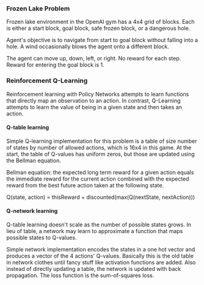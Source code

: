 ### Frozen Lake Problem
Frozen lake environment in the OpenAI gym has a 4x4 grid of blocks. Each is either a start block, goal block, safe frozen block, or a dangerous hole. 

Agent's objective is to navigate from start to goal block without falling into a hole. A wind occasionally blows the agent onto a different block.

The agent can move up, down, left, or right. No reward for each step. Reward for entering the goal block is 1.

### Reinforcement Q-Learning
Reinforcement learning with Policy Networks attempts to learn functions that directly map an observation to an action. In contrast, Q-Learning attempts to learn the value of being in a given state and then takes an action.

#### Q-table learning
Simple Q-learning implementation for this problem is a table of size number of states by number of allowed actions, which is 16x4 in this game. At the start, the table of Q-values has uniform zeros, but those are updated using the Bellman equation.

Bellman equation: the expected long term reward for a given action equals the immediate reward for the current action combined with the expected reward from the best future action taken at the following state.

Q(state, action) = thisReward + discounted(max(Q(nextState, nextAction)))

#### Q-network learning
Q-table learning doesn't scale as the number of possible states grows. In lieu of table,
a network may learn to approximate a function that maps possible states to Q-values.

Simple network implementation encodes the states in a one hot vector and produces a vector of the 4 actions' Q-values. Basically this is the old table in network clothes until fancy stuff like activation functions are added. Also instead of directly updating a table, the network is updated with back propagation. The loss function is the sum-of-squares loss.
